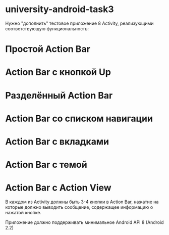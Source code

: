university-android-task3
========================

Нужно "дополнить" тестовое приложение 8 Activity, реализующими соответствующую функциональность:

# Простой Action Bar
# Action Bar с кнопкой Up
# Разделённый Action Bar
# Action Bar со списком навигации
# Action Bar с вкладками 
# Action Bar с темой
# Action Bar с Action View

В каждом из Activity должны быть 3-4 кнопки в Action Bar, нажатие на которые должно выводить сообщение, содержащее информацию о нажатой кнопке.

Приложение должно поддерживать минимальное Android API 8 (Android 2.2)
